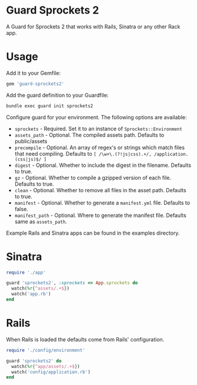 # Guard Sprockets 2

A Guard for Sprockets 2 that works with Rails, Sinatra or any other Rack app. 

# Usage

Add it to your Gemfile:

```ruby
gem 'guard-sprockets2'
```

Add the guard definition to your Guardfile:

```bash
bundle exec guard init sprockets2
```

Configure guard for your environment. The following options are available:

- `sprockets` - Required. Set it to an instance of `Sprockets::Environment`
- `assets_path` - Optional. The compiled assets path. Defaults to public/assets
- `precompile` - Optional. An array of regex's or strings which match files 
that need compiling. Defaults to `[ /\w+\.(?!js|css).+/, /application.(css|js)$/ ]`
- `digest` - Optional. Whether to include the digest in the filename. Defaults to true.
- `gz` - Optional. Whether to compile a gzipped version of each file. Defaults to true.
- `clean` - Optional. Whether to remove all files in the asset path. Defaults to true.
- `manifest` - Optional. Whether to generate a `manifest.yml` file. Defaults to false.
- `manifest_path` - Optional. Where to generate the manifest file. Defaults same as `assets_path`.

Example Rails and Sinatra apps can be found in the examples directory.

# Sinatra

```ruby
require './app'

guard 'sprockets2', :sprockets => App.sprockets do
  watch(%r{^assets/.+$})
  watch('app.rb')
end
```

# Rails

When Rails is loaded the defaults come from Rails' configuration.

```ruby
require './config/environment'

guard 'sprockets2' do
  watch(%r{^app/assets/.+$})
  watch('config/application.rb')
end
```

